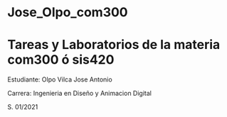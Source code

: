 # Jose_Olpo_com300
<h1>Tareas y Laboratorios de la materia com300 ó sis420</h1>
<p>Estudiante: Olpo Vilca Jose Antonio</p>
<p>Carrera: Ingenieria en Diseño y Animacion Digital</p>
<p>S. 01/2021</p>
